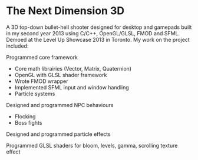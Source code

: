 # The Next Dimension 3D
A 3D top-down bullet-hell shooter designed for desktop and gamepads built in my second year 2013 using C/C++, OpenGL/GLSL, FMOD and SFML. Demoed at the Level Up Showcase 2013 in Toronto. My work on the project included:

Programmed core framework

- Core math librairies (Vector, Matrix, Quaternion)
- OpenGL with GLSL shader framework
- Wrote FMOD wrapper
- Implemented SFML input and window handling
- Particle systems
      
Designed and programmed  NPC behaviours
- Flocking
- Boss fights
      
Designed and programmed particle effects 

Programmed GLSL shaders for bloom, levels, gamma, scrolling texture effect 

